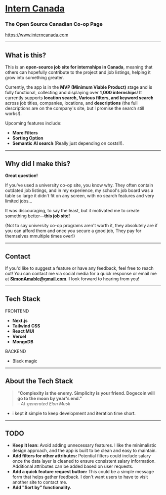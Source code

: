 # [Intern Canada](https://www.interncanada.com "Click this link to check out the Co-op site universities want to have")
### The Open Source Canadian Co-op Page

https://www.interncanada.com

---

## What is this?

This is an **open-source job site for internships in Canada**, meaning that others can hopefully contribute to the project and job listings, helping it grow into something greater. 

Currently, the app is in the **MVP (Minimum Viable Product)** stage and is fully functional, collecting and displaying over **1,000 internships**! It currently supports **location search, Various filters, and keyword search** across job titles, companies, locations, and **descriptions** (the full descriptions are on the company's site, but I promise the search still works!). 

Upcoming features include:
- **More Filters**
- **Sorting Option**
- **Semantic AI search** (Really just depending on costs!!).

---

## Why did I make this?

**Great question!**

If you've used a university co-op site, you know why. They often contain outdated job listings, and in my experience, my school's job board was a table so large it didn't fit on any screen, with no search features and very limited jobs...

It was discouraging, to say the least, but it motivated me to create something better—**this job site!**

(Not to say university co-op programs aren't worth it, they absolutely are if you can afford them and once you secure a good job, They pay for themselves mmultiple times over!)

---

## Contact

If you'd like to suggest a feature or have any feedback, feel free to reach out! You can contact me via social media for a quick response or email me at **SimonAmable@gmail.com**. I look forward to hearing from you!

---

## Tech Stack
FRONTEND
- **Next.js**
- **Tailwind CSS**
- **React MUI**
- **Vercel**
- **MongoDB**

BACKEND
- Black magic

---

## About the Tech Stack

> **"Complexity is the enemy. Simplicity is your friend. Dogecoin will go to the moon by year's end."**  
> *– AI-generated Elon Musk*
- i kept it simple to keep development and iteration time short.
---

## TODO

- **Keep it lean:** Avoid adding unnecessary features. I like the minimalistic design approach, and the app is built to be clean and easy to maintain.
- **Add filters for other attributes:** Potential filters could include salary once the data layer is cleaned to ensure consistent salary information. Additional attributes can be added based on user requests.
- **Add a quick feature request button:** This could be a simple message form that helps gather feedback. I don't want users to have to visit another site to contact me.
- **Add "Sort by" functionality.**

